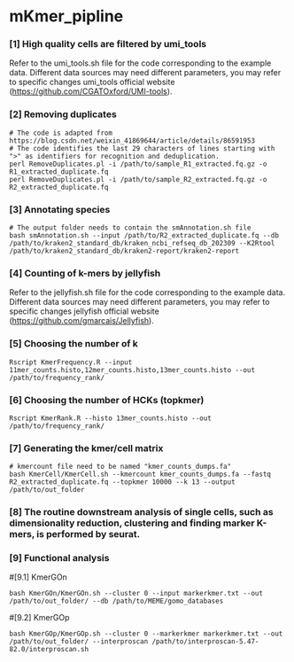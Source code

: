 # mKmer_pipline

### [1] High quality cells are filtered by umi_tools ###
Refer to the umi_tools.sh file for the code corresponding to the example data. Different data sources may need different parameters, you may refer to specific changes umi_tools official website (https://github.com/CGATOxford/UMI-tools).

### [2] Removing duplicates ###
```
# The code is adapted from https://blog.csdn.net/weixin_41869644/article/details/86591953
# The code identifies the last 29 characters of lines starting with ">" as identifiers for recognition and deduplication.
perl RemoveDuplicates.pl -i /path/to/sample_R1_extracted.fq.gz -o R1_extracted_duplicate.fq
perl RemoveDuplicates.pl -i /path/to/sample_R2_extracted.fq.gz -o R2_extracted_duplicate.fq
```
### [3] Annotating species ###
```
# The output folder needs to contain the smAnnotation.sh file
bash smAnnotation.sh --input /path/to/R2_extracted_duplicate.fq --db /path/to/kraken2_standard_db/kraken_ncbi_refseq_db_202309 --K2Rtool /path/to/kraken2_standard_db/kraken2-report/kraken2-report
```
### [4] Counting of k-mers by jellyfish ###
Refer to the jellyfish.sh file for the code corresponding to the example data. Different data sources may need different parameters, you may refer to specific changes jellyfish official website (https://github.com/gmarcais/Jellyfish).
### [5] Choosing the number of k ###
```
Rscript KmerFrequency.R --input 11mer_counts.histo,12mer_counts.histo,13mer_counts.histo --out /path/to/frequency_rank/
```
### [6] Choosing the number of HCKs (topkmer) ###
```
Rscript KmerRank.R --histo 13mer_counts.histo --out /path/to/frequency_rank/
```
### [7] Generating the kmer/cell matrix ###
```
# kmercount file need to be named "kmer_counts_dumps.fa"
bash KmerCell/KmerCell.sh --kmercount kmer_counts_dumps.fa --fastq R2_extracted_duplicate.fq --topkmer 10000 --k 13 --output /path/to/out_folder
```
### [8] The routine downstream analysis of single cells, such as dimensionality reduction, clustering and finding marker K-mers, is performed by seurat. ###
### [9] Functional analysis ###
#[9.1] KmerGOn 
```
bash KmerGOn/KmerGOn.sh --cluster 0 --input markerkmer.txt --out /path/to/out_folder/ --db /path/to/MEME/gomo_databases
```
#[9.2] KmerGOp
```
bash KmerGOp/KmerGOp.sh --cluster 0 --markerkmer markerkmer.txt --out /path/to/out_folder/ --interproscan /path/to/interproscan-5.47-82.0/interproscan.sh
```
